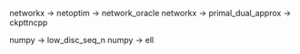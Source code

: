 networkx -> netoptim -> network_oracle
networkx -> primal_dual_approx -> ckpttncpp

numpy -> low_disc_seq_n
numpy -> ell
